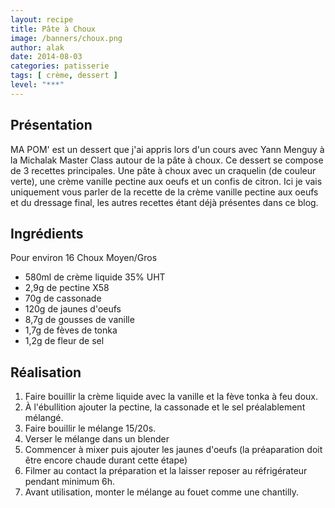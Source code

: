 ```yaml
---
layout: recipe
title: Pâte à Choux
image: /banners/choux.png
author: alak
date: 2014-08-03
categories: patisserie
tags: [ crème, dessert ]
level: "***"
---
```


## Présentation

MA POM' est un dessert que j'ai appris lors d'un cours avec Yann Menguy à la Michalak Master Class autour de la pâte à choux.
Ce dessert se compose de 3 recettes principales. Une pâte à choux avec un craquelin (de couleur verte), une crème vanille pectine aux oeufs et un confis de citron.
Ici je vais uniquement vous parler de la recette de la crème vanille pectine aux oeufs et du dressage final, les autres recettes étant déjà présentes dans ce blog.

## Ingrédients

Pour environ 16 Choux Moyen/Gros

* 580ml de crème liquide 35% UHT
* 2,9g de pectine X58
* 70g de cassonade
* 120g de jaunes d'oeufs
* 8,7g de gousses de vanille
* 1,7g de fèves de tonka
* 1,2g de fleur de sel


## Réalisation

1. Faire bouillir la crème liquide avec la vanille et la fève tonka à feu doux.
2. À l'ébullition ajouter la pectine, la cassonade et le sel préalablement mélangé.
3. Faire bouillir le mélange 15/20s.
4. Verser le mélange dans un blender
5. Commencer à mixer puis ajouter les jaunes d'oeufs (la préaparation doit être encore chaude durant cette étape)
6. Filmer au contact la préparation et la laisser reposer au réfrigérateur pendant minimum 6h.
7. Avant utilisation, monter le mélange au fouet comme une chantilly.
